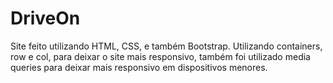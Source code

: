 # DriveOn
Site feito utilizando HTML, CSS, e também Bootstrap.
Utilizando containers, row e col, para deixar o site mais responsivo, também foi utilizado media queries para deixar mais responsivo em dispositivos menores.